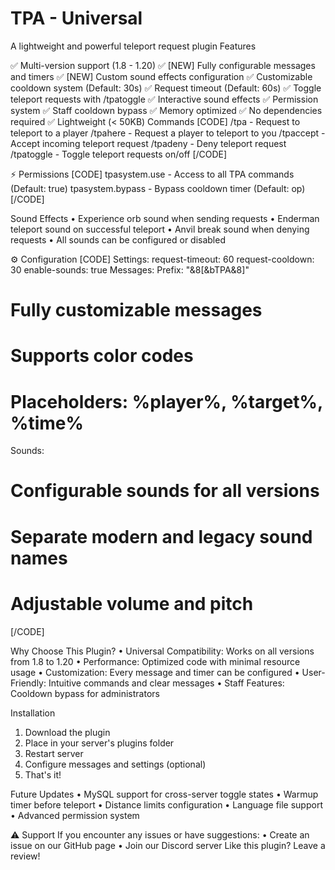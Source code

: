 # TPA - Universal
A lightweight and powerful teleport request plugin
Features

✅ Multi-version support (1.8 - 1.20)
✅ [NEW] Fully configurable messages and timers
✅ [NEW] Custom sound effects configuration
✅ Customizable cooldown system (Default: 30s)
✅ Request timeout (Default: 60s)
✅ Toggle teleport requests with /tpatoggle
✅ Interactive sound effects
✅ Permission system
✅ Staff cooldown bypass
✅ Memory optimized
✅ No dependencies required
✅ Lightweight (< 50KB)
Commands
[CODE]
/tpa <player> - Request to teleport to a player
/tpahere <player> - Request a player to teleport to you
/tpaccept - Accept incoming teleport request
/tpadeny - Deny teleport request
/tpatoggle - Toggle teleport requests on/off
[/CODE]

⚡ Permissions
[CODE]
tpasystem.use - Access to all TPA commands (Default: true)
tpasystem.bypass - Bypass cooldown timer (Default: op)
[/CODE]

Sound Effects
• Experience orb sound when sending requests
• Enderman teleport sound on successful teleport
• Anvil break sound when denying requests
• All sounds can be configured or disabled

⚙️ Configuration
[CODE]
Settings:
  request-timeout: 60
  request-cooldown: 30
  enable-sounds: true
Messages:
  Prefix: "&8[&bTPA&8]"
  # Fully customizable messages
  # Supports color codes
  # Placeholders: %player%, %target%, %time%
Sounds:
  # Configurable sounds for all versions
  # Separate modern and legacy sound names
  # Adjustable volume and pitch
[/CODE]

Why Choose This Plugin?
• Universal Compatibility: Works on all versions from 1.8 to 1.20
• Performance: Optimized code with minimal resource usage
• Customization: Every message and timer can be configured
• User-Friendly: Intuitive commands and clear messages
• Staff Features: Cooldown bypass for administrators

Installation
1. Download the plugin
2. Place in your server's plugins folder
3. Restart server
4. Configure messages and settings (optional)
5. That's it!

Future Updates
• MySQL support for cross-server toggle states
• Warmup timer before teleport
• Distance limits configuration
• Language file support
• Advanced permission system

⚠️ Support
If you encounter any issues or have suggestions:
• Create an issue on our GitHub page
• Join our Discord server
Like this plugin? Leave a review!
